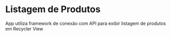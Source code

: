 # Listagem de Produtos
App utiliza framework de conexão com API para exibir listagem de produtos em Recycler View
